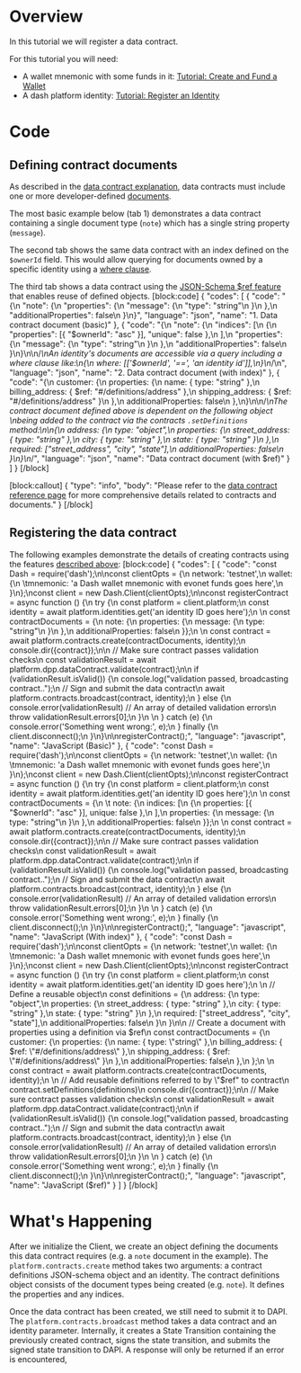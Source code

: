 # Overview

In this tutorial we will register a data contract.

For this tutorial you will need:

- A wallet mnemonic with some funds in it: [Tutorial: Create and Fund a Wallet](tutorial-create-and-fund-a-wallet)
- A dash platform identity: [Tutorial: Register an Identity](tutorial-register-an-identity) 

# Code

## Defining contract documents

As described in the [data contract explanation](explanation-platform-protocol-data-contract#structure), data contracts must include one or more developer-defined [documents](explanation-platform-protocol-document). 

The most basic example below (tab 1) demonstrates a data contract containing a single document type (`note`) which has a single string property (`message`). 

The second tab shows the same data contract with an index defined on the `$ownerId` field. This would allow querying for documents owned by a specific identity using a [where clause](reference-query-syntax#where-clause).

The third tab shows a data contract using the [JSON-Schema $ref feature](https://json-schema.org/understanding-json-schema/structuring.html#reuse) that enables reuse of defined objects.
[block:code]
{
  "codes": [
    {
      "code": "{\n  \"note\": {\n    \"properties\": {\n      \"message\": {\n        \"type\": \"string\"\n      }\n    },\n    \"additionalProperties\": false\n  }\n}",
      "language": "json",
      "name": "1. Data contract document (basic)"
    },
    {
      "code": "{\n  \"note\": {\n    \"indices\": [\n      {\n        \"properties\": [{ \"$ownerId\": \"asc\" }], \"unique\": false },\n    ],\n    \"properties\": {\n      \"message\": {\n        \"type\": \"string\"\n      }\n    },\n    \"additionalProperties\": false\n  }\n}\n\n/*\nAn identity's documents are accessible via a query including a where clause like:\n{\n  where: [['$ownerId', '==', 'an identity id']],\n}\n*/\n",
      "language": "json",
      "name": "2. Data contract document (with index)"
    },
    {
      "code": "{\n  customer: {\n    properties: {\n      name: { type: \"string\" },\n      billing_address: { $ref: \"#/definitions/address\" },\n      shipping_address: { $ref: \"#/definitions/address\" }\n    },\n    additionalProperties: false\n  },\n}\n\n/*\nThe contract document defined above is dependent on the following object \nbeing added to the contract via the contracts `.setDefinitions` method:\n\n{\n  address: {\n    type: \"object\",\n    properties: {\n      street_address: { type: \"string\" },\n      city:           { type: \"string\" },\n      state:          { type: \"string\" }\n    },\n    required: [\"street_address\", \"city\", \"state\"],\n    additionalProperties: false\n  }\n}\n*/",
      "language": "json",
      "name": "Data contract document (with $ref)"
    }
  ]
}
[/block]

[block:callout]
{
  "type": "info",
  "body": "Please refer to the [data contract reference page](reference-data-contracts) for more comprehensive details related to contracts and documents."
}
[/block]
## Registering the data contract

The following examples demonstrate the details of creating contracts using the features [described above](#defining-contract-documents):
[block:code]
{
  "codes": [
    {
      "code": "const Dash = require('dash');\n\nconst clientOpts = {\n  network: 'testnet',\n  wallet: {\n  \tmnemonic: 'a Dash wallet mnemonic with evonet funds goes here',\n  }\n};\nconst client = new Dash.Client(clientOpts);\n\nconst registerContract = async function () {\n  try {\n    const platform = client.platform;\n    const identity = await platform.identities.get('an identity ID goes here');\n    \n    const contractDocuments = {\n      note: {\n        properties: {\n          message: {\n            type: \"string\"\n          }\n        },\n        additionalProperties: false\n      }};\n    \n    const contract = await platform.contracts.create(contractDocuments, identity);\n    console.dir({contract});\n\n    // Make sure contract passes validation checks\n    const validationResult = await platform.dpp.dataContract.validate(contract);\n\n    if (validationResult.isValid()) {\n      console.log(\"validation passed, broadcasting contract..\");\n      // Sign and submit the data contract\n      await platform.contracts.broadcast(contract, identity);\n    } else {\n      console.error(validationResult) // An array of detailed validation errors\n      throw validationResult.errors[0];\n    }\n    \n  } catch (e) {\n    console.error('Something went wrong:', e);\n  } finally {\n    client.disconnect();\n  }\n}\n\nregisterContract();",
      "language": "javascript",
      "name": "JavaScript (Basic)"
    },
    {
      "code": "const Dash = require('dash');\n\nconst clientOpts = {\n  network: 'testnet',\n  wallet: {\n  \tmnemonic: 'a Dash wallet mnemonic with evonet funds goes here',\n  }\n};\nconst client = new Dash.Client(clientOpts);\n\nconst registerContract = async function () {\n  try {\n    const platform = client.platform;\n    const identity = await platform.identities.get('an identity ID goes here');\n    \n    const contractDocuments = {\n  \t  note: {\n       indices: [\n          {\n           properties: [{ \"$ownerId\": \"asc\" }], unique: false },\n        ],\n        properties: {\n          message: {\n            type: \"string\"\n          }\n        },\n        additionalProperties: false\n      }};\n    \n    const contract = await platform.contracts.create(contractDocuments, identity);\n    console.dir({contract});\n\n    // Make sure contract passes validation checks\n    const validationResult = await platform.dpp.dataContract.validate(contract);\n\n    if (validationResult.isValid()) {\n      console.log(\"validation passed, broadcasting contract..\");\n      // Sign and submit the data contract\n      await platform.contracts.broadcast(contract, identity);\n    } else {\n      console.error(validationResult) // An array of detailed validation errors\n      throw validationResult.errors[0];\n    }\n    \n  } catch (e) {\n    console.error('Something went wrong:', e);\n  } finally {\n    client.disconnect();\n  }\n}\n\nregisterContract();",
      "language": "javascript",
      "name": "JavaScript (With index)"
    },
    {
      "code": "const Dash = require('dash');\n\nconst clientOpts = {\n  network: 'testnet',\n  wallet: {\n  \tmnemonic: 'a Dash wallet mnemonic with evonet funds goes here',\n  }\n};\nconst client = new Dash.Client(clientOpts);\n\nconst registerContract = async function () {\n  try {\n    const platform = client.platform;\n    const identity = await platform.identities.get('an identity ID goes here');\n    \n    // Define a reusable object\n    const definitions = {\n      address: {\n        type: \"object\",\n        properties: {\n          street_address: { type: \"string\" },\n          city:           { type: \"string\" },\n          state:          { type: \"string\" }\n        },\n        required: [\"street_address\", \"city\", \"state\"],\n        additionalProperties: false\n      }\n    }\n\n    // Create a document with properties using a definition via $ref\n    const contractDocuments = {\n      customer: {\n        properties: {\n          name:             { type: \"string\" },\n          billing_address:  { $ref: \"#/definitions/address\" },\n          shipping_address: { $ref: \"#/definitions/address\" }\n        },\n        additionalProperties: false\n      },\n    };\n    \n    const contract = await platform.contracts.create(contractDocuments, identity);\n    \n    // Add reusable definitions referred to by \"$ref\" to contract\n    contract.setDefinitions(definitions)\n    console.dir({contract});\n\n    // Make sure contract passes validation checks\n    const validationResult = await platform.dpp.dataContract.validate(contract);\n\n    if (validationResult.isValid()) {\n      console.log(\"validation passed, broadcasting contract..\");\n      // Sign and submit the data contract\n      await platform.contracts.broadcast(contract, identity);\n    } else {\n      console.error(validationResult) // An array of detailed validation errors\n      throw validationResult.errors[0];\n    }\n    \n  } catch (e) {\n    console.error('Something went wrong:', e);\n  } finally {\n    client.disconnect();\n  }\n}\n\nregisterContract();",
      "language": "javascript",
      "name": "JavaScript ($ref)"
    }
  ]
}
[/block]
# What's Happening

After we initialize the Client, we create an object defining the documents this data contract requires (e.g. a `note` document in the example). The `platform.contracts.create` method takes two arguments: a contract definitions JSON-schema object and an identity. The contract definitions object consists of the document types being created (e.g. `note`). It defines the properties and any indices. 

Once the data contract has been created, we still need to submit it to DAPI. The `platform.contracts.broadcast` method takes a data contract and an identity parameter. Internally, it creates a State Transition containing the previously created contract, signs the state transition, and submits the signed state transition to DAPI. A response will only be returned if an error is encountered,